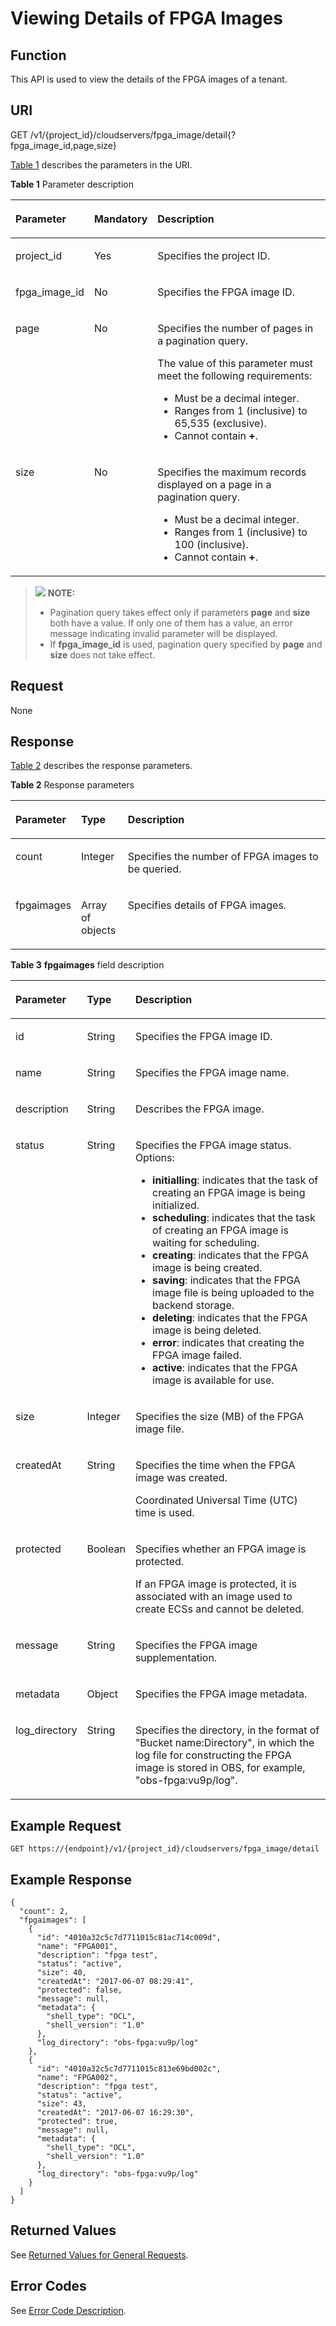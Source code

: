 # Viewing Details of FPGA Images<a name="EN-US_TOPIC_0065962600"></a>

## Function<a name="section48834480211756"></a>

This API is used to view the details of the FPGA images of a tenant.

## URI<a name="section30048492211756"></a>

GET /v1/\{project\_id\}/cloudservers/fpga\_image/detail\{?fpga\_image\_id,page,size\}

[Table 1](#table972014396283)  describes the parameters in the URI.

**Table  1**  Parameter description

<a name="table972014396283"></a>
<table><thead align="left"><tr id="row18736639162810"><th class="cellrowborder" valign="top" width="16.98%" id="mcps1.2.4.1.1"><p id="p1873611398284"><a name="p1873611398284"></a><a name="p1873611398284"></a>Parameter</p>
</th>
<th class="cellrowborder" valign="top" width="17.32%" id="mcps1.2.4.1.2"><p id="p13736113918287"><a name="p13736113918287"></a><a name="p13736113918287"></a>Mandatory</p>
</th>
<th class="cellrowborder" valign="top" width="65.7%" id="mcps1.2.4.1.3"><p id="p1736123982813"><a name="p1736123982813"></a><a name="p1736123982813"></a>Description</p>
</th>
</tr>
</thead>
<tbody><tr id="row873613910283"><td class="cellrowborder" valign="top" width="16.98%" headers="mcps1.2.4.1.1 "><p id="p127363398282"><a name="p127363398282"></a><a name="p127363398282"></a>project_id</p>
</td>
<td class="cellrowborder" valign="top" width="17.32%" headers="mcps1.2.4.1.2 "><p id="p1573653913281"><a name="p1573653913281"></a><a name="p1573653913281"></a>Yes</p>
</td>
<td class="cellrowborder" valign="top" width="65.7%" headers="mcps1.2.4.1.3 "><p id="p573610392287"><a name="p573610392287"></a><a name="p573610392287"></a>Specifies the project ID.</p>
</td>
</tr>
<tr id="row104351048202211"><td class="cellrowborder" valign="top" width="16.98%" headers="mcps1.2.4.1.1 "><p id="p20435134810224"><a name="p20435134810224"></a><a name="p20435134810224"></a>fpga_image_id</p>
</td>
<td class="cellrowborder" valign="top" width="17.32%" headers="mcps1.2.4.1.2 "><p id="p114361048162214"><a name="p114361048162214"></a><a name="p114361048162214"></a>No</p>
</td>
<td class="cellrowborder" valign="top" width="65.7%" headers="mcps1.2.4.1.3 "><p id="p134361248182213"><a name="p134361248182213"></a><a name="p134361248182213"></a>Specifies the FPGA image ID.</p>
</td>
</tr>
<tr id="row1273633912816"><td class="cellrowborder" valign="top" width="16.98%" headers="mcps1.2.4.1.1 "><p id="p075111399287"><a name="p075111399287"></a><a name="p075111399287"></a>page</p>
</td>
<td class="cellrowborder" valign="top" width="17.32%" headers="mcps1.2.4.1.2 "><p id="p575113399286"><a name="p575113399286"></a><a name="p575113399286"></a>No</p>
</td>
<td class="cellrowborder" valign="top" width="65.7%" headers="mcps1.2.4.1.3 "><p id="p11751839102813"><a name="p11751839102813"></a><a name="p11751839102813"></a>Specifies the number of pages in a pagination query.</p>
<p id="p375133982819"><a name="p375133982819"></a><a name="p375133982819"></a>The value of this parameter must meet the following requirements:</p>
<a name="ul5751239142816"></a><a name="ul5751239142816"></a><ul id="ul5751239142816"><li>Must be a decimal integer.</li><li>Ranges from 1 (inclusive) to 65,535 (exclusive).</li><li>Cannot contain <span class="parmvalue" id="parmvalue1012157220123616"><a name="parmvalue1012157220123616"></a><a name="parmvalue1012157220123616"></a><b>+</b></span>.</li></ul>
</td>
</tr>
<tr id="row4751539122812"><td class="cellrowborder" valign="top" width="16.98%" headers="mcps1.2.4.1.1 "><p id="p375115393284"><a name="p375115393284"></a><a name="p375115393284"></a>size</p>
</td>
<td class="cellrowborder" valign="top" width="17.32%" headers="mcps1.2.4.1.2 "><p id="p2751639162811"><a name="p2751639162811"></a><a name="p2751639162811"></a>No</p>
</td>
<td class="cellrowborder" valign="top" width="65.7%" headers="mcps1.2.4.1.3 "><p id="p10751193912280"><a name="p10751193912280"></a><a name="p10751193912280"></a>Specifies the maximum records displayed on a page in a pagination query.</p>
<a name="ul137519397282"></a><a name="ul137519397282"></a><ul id="ul137519397282"><li>Must be a decimal integer.</li><li>Ranges from 1 (inclusive) to 100 (inclusive).</li><li>Cannot contain <span class="parmvalue" id="parmvalue1012157220123616_1"><a name="parmvalue1012157220123616_1"></a><a name="parmvalue1012157220123616_1"></a><b>+</b></span>.</li></ul>
</td>
</tr>
</tbody>
</table>

>![](/images/icon-note.gif) **NOTE:**   
>-   Pagination query takes effect only if parameters  **page**  and  **size**  both have a value. If only one of them has a value, an error message indicating invalid parameter will be displayed.  
>-   If  **fpga\_image\_id**  is used, pagination query specified by  **page**  and  **size**  does not take effect.  

## Request<a name="section8276847211756"></a>

None

## Response<a name="section1847981211756"></a>

[Table 2](#table41782128362)  describes the response parameters.

**Table  2**  Response parameters

<a name="table41782128362"></a>
<table><thead align="left"><tr id="row17178181253615"><th class="cellrowborder" valign="top" width="17.86%" id="mcps1.2.4.1.1"><p id="p3178612173615"><a name="p3178612173615"></a><a name="p3178612173615"></a>Parameter</p>
</th>
<th class="cellrowborder" valign="top" width="14.899999999999999%" id="mcps1.2.4.1.2"><p id="p2017861210364"><a name="p2017861210364"></a><a name="p2017861210364"></a>Type</p>
</th>
<th class="cellrowborder" valign="top" width="67.24%" id="mcps1.2.4.1.3"><p id="p71791812113610"><a name="p71791812113610"></a><a name="p71791812113610"></a>Description</p>
</th>
</tr>
</thead>
<tbody><tr id="row19882155510223"><td class="cellrowborder" valign="top" width="17.86%" headers="mcps1.2.4.1.1 "><p id="p17883135513226"><a name="p17883135513226"></a><a name="p17883135513226"></a>count</p>
</td>
<td class="cellrowborder" valign="top" width="14.899999999999999%" headers="mcps1.2.4.1.2 "><p id="p14248122614238"><a name="p14248122614238"></a><a name="p14248122614238"></a>Integer</p>
</td>
<td class="cellrowborder" valign="top" width="67.24%" headers="mcps1.2.4.1.3 "><p id="p1388355518227"><a name="p1388355518227"></a><a name="p1388355518227"></a>Specifies the number of FPGA images to be queried.</p>
</td>
</tr>
<tr id="row124863092316"><td class="cellrowborder" valign="top" width="17.86%" headers="mcps1.2.4.1.1 "><p id="p14435168240"><a name="p14435168240"></a><a name="p14435168240"></a>fpgaimages</p>
</td>
<td class="cellrowborder" valign="top" width="14.899999999999999%" headers="mcps1.2.4.1.2 "><p id="en-us_topic_0057972909_p28080649"><a name="en-us_topic_0057972909_p28080649"></a><a name="en-us_topic_0057972909_p28080649"></a>Array of objects</p>
</td>
<td class="cellrowborder" valign="top" width="67.24%" headers="mcps1.2.4.1.3 "><p id="p748690112311"><a name="p748690112311"></a><a name="p748690112311"></a>Specifies details of FPGA images.</p>
</td>
</tr>
</tbody>
</table>

**Table  3** **fpgaimages**  field description

<a name="table41296006211756"></a>
<table><thead align="left"><tr id="row1990984211756"><th class="cellrowborder" valign="top" width="17.919999999999998%" id="mcps1.2.4.1.1"><p id="p15806308"><a name="p15806308"></a><a name="p15806308"></a>Parameter</p>
</th>
<th class="cellrowborder" valign="top" width="14.719999999999999%" id="mcps1.2.4.1.2"><p id="p21995508"><a name="p21995508"></a><a name="p21995508"></a>Type</p>
</th>
<th class="cellrowborder" valign="top" width="67.36%" id="mcps1.2.4.1.3"><p id="p36805753"><a name="p36805753"></a><a name="p36805753"></a>Description</p>
</th>
</tr>
</thead>
<tbody><tr id="row43619055211756"><td class="cellrowborder" valign="top" width="17.919999999999998%" headers="mcps1.2.4.1.1 "><p id="p17102613211756"><a name="p17102613211756"></a><a name="p17102613211756"></a>id</p>
</td>
<td class="cellrowborder" valign="top" width="14.719999999999999%" headers="mcps1.2.4.1.2 "><p id="p50695788211756"><a name="p50695788211756"></a><a name="p50695788211756"></a>String</p>
</td>
<td class="cellrowborder" valign="top" width="67.36%" headers="mcps1.2.4.1.3 "><p id="p49395919211756"><a name="p49395919211756"></a><a name="p49395919211756"></a>Specifies the FPGA image ID.</p>
</td>
</tr>
<tr id="row41382846211756"><td class="cellrowborder" valign="top" width="17.919999999999998%" headers="mcps1.2.4.1.1 "><p id="p14594565211756"><a name="p14594565211756"></a><a name="p14594565211756"></a>name</p>
</td>
<td class="cellrowborder" valign="top" width="14.719999999999999%" headers="mcps1.2.4.1.2 "><p id="p60068226211756"><a name="p60068226211756"></a><a name="p60068226211756"></a>String</p>
</td>
<td class="cellrowborder" valign="top" width="67.36%" headers="mcps1.2.4.1.3 "><p id="p24580412211756"><a name="p24580412211756"></a><a name="p24580412211756"></a>Specifies the FPGA image name.</p>
</td>
</tr>
<tr id="row2706776211756"><td class="cellrowborder" valign="top" width="17.919999999999998%" headers="mcps1.2.4.1.1 "><p id="p12159451211756"><a name="p12159451211756"></a><a name="p12159451211756"></a>description</p>
</td>
<td class="cellrowborder" valign="top" width="14.719999999999999%" headers="mcps1.2.4.1.2 "><p id="p31907576211756"><a name="p31907576211756"></a><a name="p31907576211756"></a>String</p>
</td>
<td class="cellrowborder" valign="top" width="67.36%" headers="mcps1.2.4.1.3 "><p id="p30372637211756"><a name="p30372637211756"></a><a name="p30372637211756"></a>Describes the FPGA image.</p>
</td>
</tr>
<tr id="row16501990211756"><td class="cellrowborder" valign="top" width="17.919999999999998%" headers="mcps1.2.4.1.1 "><p id="p16482479211756"><a name="p16482479211756"></a><a name="p16482479211756"></a>status</p>
</td>
<td class="cellrowborder" valign="top" width="14.719999999999999%" headers="mcps1.2.4.1.2 "><p id="p29509334211756"><a name="p29509334211756"></a><a name="p29509334211756"></a>String</p>
</td>
<td class="cellrowborder" valign="top" width="67.36%" headers="mcps1.2.4.1.3 "><p id="p63235550211311"><a name="p63235550211311"></a><a name="p63235550211311"></a>Specifies the FPGA image status. Options:</p>
<a name="ul10437195973916"></a><a name="ul10437195973916"></a><ul id="ul10437195973916"><li><strong id="b842352706155750"><a name="b842352706155750"></a><a name="b842352706155750"></a>initialling</strong>: indicates that the task of creating an FPGA image is being initialized.</li><li><strong id="b84235270615593"><a name="b84235270615593"></a><a name="b84235270615593"></a>scheduling</strong>: indicates that the task of creating an FPGA image is waiting for scheduling.</li><li><strong id="b84235270615561"><a name="b84235270615561"></a><a name="b84235270615561"></a>creating</strong>: indicates that the FPGA image is being created.</li><li><strong>saving</strong>: indicates that the FPGA image file is being uploaded to the backend storage.</li><li><strong id="b84235270615561_1"><a name="b84235270615561_1"></a><a name="b84235270615561_1"></a>deleting</strong>: indicates that the FPGA image is being deleted.</li><li><strong id="b842352706155622"><a name="b842352706155622"></a><a name="b842352706155622"></a>error</strong>: indicates that creating the FPGA image failed.</li><li><strong>active</strong>: indicates that the FPGA image is available for use.</li></ul>
</td>
</tr>
<tr id="row23208874211756"><td class="cellrowborder" valign="top" width="17.919999999999998%" headers="mcps1.2.4.1.1 "><p id="p50294579211756"><a name="p50294579211756"></a><a name="p50294579211756"></a>size</p>
</td>
<td class="cellrowborder" valign="top" width="14.719999999999999%" headers="mcps1.2.4.1.2 "><p id="p55007805211756"><a name="p55007805211756"></a><a name="p55007805211756"></a>Integer</p>
</td>
<td class="cellrowborder" valign="top" width="67.36%" headers="mcps1.2.4.1.3 "><p id="p40832246211756"><a name="p40832246211756"></a><a name="p40832246211756"></a>Specifies the size (MB) of the FPGA image file.</p>
</td>
</tr>
<tr id="row6209341211756"><td class="cellrowborder" valign="top" width="17.919999999999998%" headers="mcps1.2.4.1.1 "><p id="p63772911211756"><a name="p63772911211756"></a><a name="p63772911211756"></a>createdAt</p>
</td>
<td class="cellrowborder" valign="top" width="14.719999999999999%" headers="mcps1.2.4.1.2 "><p id="p23403431211756"><a name="p23403431211756"></a><a name="p23403431211756"></a>String</p>
</td>
<td class="cellrowborder" valign="top" width="67.36%" headers="mcps1.2.4.1.3 "><p id="p7571123314012"><a name="p7571123314012"></a><a name="p7571123314012"></a>Specifies the time when the FPGA image was created.</p>
<p id="p48706887211756"><a name="p48706887211756"></a><a name="p48706887211756"></a>Coordinated Universal Time (UTC) time is used.</p>
</td>
</tr>
<tr id="row3069902211756"><td class="cellrowborder" valign="top" width="17.919999999999998%" headers="mcps1.2.4.1.1 "><p id="p56866436211756"><a name="p56866436211756"></a><a name="p56866436211756"></a>protected</p>
</td>
<td class="cellrowborder" valign="top" width="14.719999999999999%" headers="mcps1.2.4.1.2 "><p id="p14992676211756"><a name="p14992676211756"></a><a name="p14992676211756"></a>Boolean</p>
</td>
<td class="cellrowborder" valign="top" width="67.36%" headers="mcps1.2.4.1.3 "><p id="p10022464211756"><a name="p10022464211756"></a><a name="p10022464211756"></a>Specifies whether an FPGA image is protected.</p>
<p id="p11704713203339"><a name="p11704713203339"></a><a name="p11704713203339"></a>If an FPGA image is protected, it is associated with an image used to create ECSs and cannot be deleted.</p>
</td>
</tr>
<tr id="row57042024211756"><td class="cellrowborder" valign="top" width="17.919999999999998%" headers="mcps1.2.4.1.1 "><p id="p31688172211756"><a name="p31688172211756"></a><a name="p31688172211756"></a>message</p>
</td>
<td class="cellrowborder" valign="top" width="14.719999999999999%" headers="mcps1.2.4.1.2 "><p id="p34157725211756"><a name="p34157725211756"></a><a name="p34157725211756"></a>String</p>
</td>
<td class="cellrowborder" valign="top" width="67.36%" headers="mcps1.2.4.1.3 "><p id="p12786151213735"><a name="p12786151213735"></a><a name="p12786151213735"></a>Specifies the FPGA image supplementation.</p>
</td>
</tr>
<tr id="row9124165114747"><td class="cellrowborder" valign="top" width="17.919999999999998%" headers="mcps1.2.4.1.1 "><p id="p859913114747"><a name="p859913114747"></a><a name="p859913114747"></a>metadata</p>
</td>
<td class="cellrowborder" valign="top" width="14.719999999999999%" headers="mcps1.2.4.1.2 "><p id="p17931171520319"><a name="p17931171520319"></a><a name="p17931171520319"></a>Object</p>
</td>
<td class="cellrowborder" valign="top" width="67.36%" headers="mcps1.2.4.1.3 "><p id="p29151897114957"><a name="p29151897114957"></a><a name="p29151897114957"></a>Specifies the FPGA image metadata.</p>
</td>
</tr>
<tr id="row1599674922420"><td class="cellrowborder" valign="top" width="17.919999999999998%" headers="mcps1.2.4.1.1 "><p id="p179961449132417"><a name="p179961449132417"></a><a name="p179961449132417"></a>log_directory</p>
</td>
<td class="cellrowborder" valign="top" width="14.719999999999999%" headers="mcps1.2.4.1.2 "><p id="p0996649122411"><a name="p0996649122411"></a><a name="p0996649122411"></a>String</p>
</td>
<td class="cellrowborder" valign="top" width="67.36%" headers="mcps1.2.4.1.3 "><p id="p59961849152415"><a name="p59961849152415"></a><a name="p59961849152415"></a>Specifies the directory, in the format of "Bucket name:Directory", in which the log file for constructing the FPGA image is stored in OBS, for example, "obs-fpga:vu9p/log".</p>
</td>
</tr>
</tbody>
</table>

## Example Request<a name="section10567103352712"></a>

```
GET https://{endpoint}/v1/{project_id}/cloudservers/fpga_image/detail
```

## Example Response<a name="section31303547211756"></a>

```
{ 
  "count": 2, 
  "fpgaimages": [ 
    { 
      "id": "4010a32c5c7d7711015c81ac714c009d", 
      "name": "FPGA001", 
      "description": "fpga test", 
      "status": "active", 
      "size": 40, 
      "createdAt": "2017-06-07 08:29:41", 
      "protected": false, 
      "message": null, 
      "metadata": { 
        "shell_type": "OCL", 
        "shell_version": "1.0" 
      },
      "log_directory": "obs-fpga:vu9p/log"
    }, 
    { 
      "id": "4010a32c5c7d7711015c813e69bd002c", 
      "name": "FPGA002", 
      "description": "fpga test", 
      "status": "active", 
      "size": 43, 
      "createdAt": "2017-06-07 16:29:30", 
      "protected": true, 
      "message": null,
      "metadata": { 
        "shell_type": "OCL", 
        "shell_version": "1.0" 
      },
      "log_directory": "obs-fpga:vu9p/log"
    } 
  ] 
}
```

## Returned Values<a name="section3477250491225"></a>

See  [Returned Values for General Requests](returned-values-for-general-requests.md).

## Error Codes<a name="section85821649202813"></a>

See  [Error Code Description](error-code-description.md).

